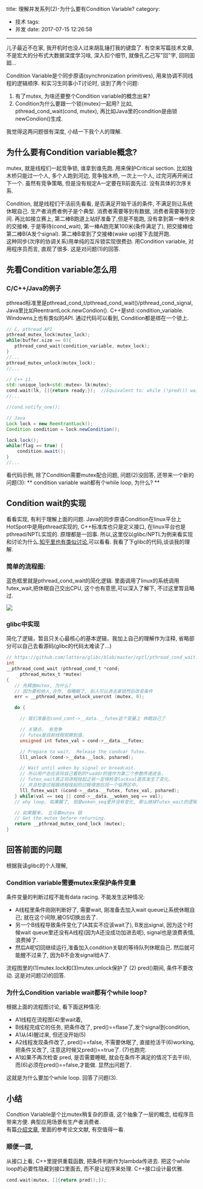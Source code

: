 title: 理解并发系列(2)-为什么要有Condition Variable?
category:
- 技术
tags:
- 并发
date: 2017-07-15 12:26:58
---
儿子最近不在家, 我开机时也没人过来胡乱锤打我的键盘了. 有空来写篇技术文章, 不是宏大的分布式大数据深度学习啥, 深入扣个细节, 就像孔乙己写"回"字, 回囘囬廻...

Condition Variable是个同步原语(synchronization primitives), 用来协调不同线程的逻辑顺序. 和实习生同事小T讨论时, 谈到了两个问题:
1. 有了mutex, 为啥还要整个Condition variable的概念出来?
2. Condition为什么要跟一个锁(mutex)一起用? 比如, pthread_cond_wait(cond, mutex), 再比如Java里的condition是由锁newCondion()生成.

我觉得这两问题很有深度, 小结一下我个人的理解.
<!--more-->

## 为什么要有Condition variable概念?
mutex, 就是线程们一起竞争锁, 谁拿到谁先跑. 用来保护Critical section. 比如独木桥只能过一个人, 多个人跑到河边, 竞争独木桥, 一次上一个人, 过完河再开闸过下一个. 虽然有竞争策略, 但是没有规定A一定要在B前面先过. 没有具体的次序关系.

Condition, 就是线程们干活前先看看, 是否满足开始干活的条件, 不满足则让系统休眠自己.
生产者消费者例子是个典型. 消费者需要等到有数据, 消费者需要等到空间.
再比如接立赛上, 第二棒B跑道上站好准备了,但是不能跑, 没有拿到第一棒传来的交接棒, 于是等待(cond_wait), 第一棒A跑完某100米(条件满足了), 把交接棒给第二棒B(A发个signal). 第二棒B拿到了交接棒(wake up)接下去就开跑.  
这种同步(次序的协调关系)用单纯的互斥锁实现很费劲. 用Condition variable, 对用程序员而言, 直观了很多. 这是对问题(1)的回答.

## 先看Condition variable怎么用

### C/C++/Java的例子
pthread标准里是pthread_cond_t/pthread_cond_wait()/pthread_cond_signal, Java里比如ReentrantLock.newCondion(). C++是std::condition_variable.
Windowns上也有类似的API. 通过代码可以看到, Condition都是绑在一个锁上.
```c
// C, pthread API
pthread_mutex_lock(mutex_lock);
while(buffer.size == 0){  
   pthread_cond_wait(condition_variable, mutex_lock);
}
//...
pthread_mutex_unlock(mutex_lock);
//...
```

```c++
// C++ 11.
std::unique_lock<std::mutex> lk(mutex);
cond.wait(lk, []{return ready;});  //Equivalent to: while (!pred()) wait(lock);
//...

//cond.notify_one();
```

```java
// Java
Lock lock = new ReentrantLock();  
Condition condition = lock.newCondition();   

lock.lock();  
while(flag == true) {                
    condition.await();
}          
//...
```
看代码示例, 除了Condition需要mutex配合问题, 问题(2)没回答, 还带来一个新的问题(3): ** condition variable wait都有个while loop, 为什么? **


## Condition wait的实现
看看实现, 有利于理解上面的问题.
Java的同步原语Condition在linux平台上HotSpot中是用pthread实现的, C++标准库也只是定义接口, 在linux平台也是pthread/NPTL实现的.
原理都是一回事. 所以,这里仅以glibc/NPTL为例来看实现和讨论为什么.[知乎里也有类似讨论][1],可以看看.
我看了下glibc的代码,谈谈我的理解.
### 简单的流程图:
蓝色框里就是pthread_cond_wait的简化逻辑. 里面调用了linux的系统调用futex_wait,把休眠自己交出CPU, 这个也有意思,可以深入了解下, 不过这里暂且略过.

![](http://ot49rzljt.bkt.clouddn.com/image/tech/pthread_cond_wait.png)

### glibc中实现
简化了逻辑，暂且只关心最核心的基本逻辑，我加上自己的理解作为注释, 省略部分可以自己去看源码(glibc的代码太难读了...)
```c
// https://github.com/lattera/glibc/blob/master/nptl/pthread_cond_wait.c
int
__pthread_cond_wait (pthread_cond_t *cond;
     pthread_mutex_t *mutex)
{
   // 先释放mutex, 为什么?
   // 因为要和他人,合作, 我睡眠了, 别人可以进去拿锁然后改变条件
   err = __pthread_mutex_unlock_usercnt (mutex, 0);

   do {

     // 我们准备在cond_cont->__data.__futex这个变量上 休眠自己了

     // 关键点， 有竞争
     // futex是目前线程观察到值，
     unsigned int futex_val = cond->__data.__futex;

     // Prepare to wait.  Release the condvar futex.  
     lll_unlock (cond->__data.__lock, pshared);

     // Wait until woken by signal or broadcast.  
     // 所以用户态应该将自己看到的*uaddr的值作为第二个参数传递进去，
     // futex_wait真正将进程挂起之前一定得检查lockval是否发生了变化，
     // 并且检查过程跟进程挂起的过程得放在同一个临界区中。
     lll_futex_wait (&cond->__data.__futex, futex_val, pshared);
   } while(val == seq || cond->__data.__woken_seq == val);
   // why loop, 如果醒了, 但是woken_seq里并没有变化, 那么继续futex_wait的逻辑

   // 如果醒来， 立马拿mutex 锁
   // Get the mutex before returning.  
   return __pthread_mutex_cond_lock (mutex);
}

```

## 回答前面的问题
根据我读glibc的个人理解,
### Condition variable需要mutex来保护条件变量
条件变量的判断过程不能有data racing.
不能发生这种情况:
* A线程里条件刚刚判断好了, 需要wait, 刚准备去加入wait queue让系统休眠自己; 就在这个间隙,被OS切换出去了.
* 另一个B线程导致条件变化了(A其实不应该wait了), B发出signal, 因为这个时候wait queue里还没有A线程(因为A还没成功加进去呢), signal也是浪费表情,浪费掉了.
* 然后A呢切回继续运行,准备加入condition关联的等待队列休眠自己. 然后就可能醒不过来了, 因为B不会发signal给A了.

流程图里的(1)mutex.lock和(3)mutex.unlock保护了 (2) pred()期间, 条件不要改动.
这是对问题(2)的回答.

### 为什么Condition variable wait都有个while loop?

根据上面的流程图讨论, 看下面这种情况:
* A1线程在流程图(4)里wait着,  
* B线程完成它的任务, 把条件改了, pred()==flase了,发个signal到condition,
* A1从(4)醒过来, 但还没开始(5)
* A2线程发现条件改了, pred()==false, 不需要休眠了, 直接抢活干(6)working, 把条件又改了, 注意这时候又pred()==true了. (7)也跑完.
* A1如果不再次检查 pred, 是否需要睡眠, 就会在条件不满足的情况下去干(6), 而(6)必须在pred()==false,才能做. 显然出问题了.  

这就是为什么要加个while loop. 回答了问题(3).

## 小结
Condtion Variable是个比mutex稍复杂的原语, 这个抽象了一层的概念, 给程序员带来方便. 典型应用场景有生产者消费者.  
有篇[介绍文章](http://pages.cs.wisc.edu/~remzi/OSTEP/threads-cv.pdf), 里面的参考论文文献, 有空值得一看.

### 顺便一提,
从接口上看, C++里提供重载函数, 把条件判断作为lambda传进去. 把这个while loop的必要性隐藏到接口里面去, 而不是让程序来处理. C++接口设计最优雅.
```c++
cond.wait(mutex, []{return pred();});
```


[1]: https://www.zhihu.com/question/24116967 "知乎里讨论pthread_cond_wait为什么要传mutex"
[2]: "https://www.quora.com/What-is-the-difference-between-mutex-condition-variable-semaphore-and-monitor" "Quora的一个讨论"
